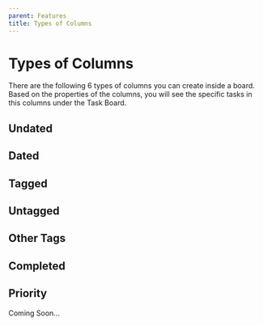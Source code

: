 ```yaml
---
parent: Features
title: Types of Columns
---
```


# Types of Columns

There are the following 6 types of columns you can create inside a board. Based on the properties of the columns, you will see the specific tasks in this columns under the Task Board.

## Undated

## Dated

## Tagged

## Untagged

## Other Tags

## Completed

## Priority

Coming Soon...
